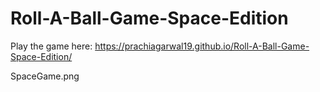 # Roll-A-Ball-Game-Space-Edition
Play the game here: https://prachiagarwal19.github.io/Roll-A-Ball-Game-Space-Edition/

SpaceGame.png

